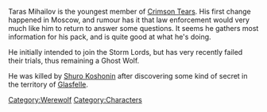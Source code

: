 Taras Mihailov is the youngest member of [Crimson
Tears](Crimson_Tears "wikilink"). His first change happened in Moscow,
and rumour has it that law enforcement would very much like him to
return to answer some questions. It seems he gathers most information
for his pack, and is quite good at what he's doing.

He initially intended to join the Storm Lords, but has very recently
failed their trials, thus remaining a Ghost Wolf.

He was killed by [Shuro Koshonin](Shuro_Koshonin "wikilink") after
discovering some kind of secret in the territory of
[Glasfelle](Glasfelle "wikilink").

[Category:Werewolf](Category:Werewolf "wikilink")
[Category:Characters](Category:Characters "wikilink")